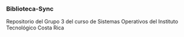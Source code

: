 ### Biblioteca-Sync
Repositorio del Grupo 3 del curso de Sistemas Operativos del Instituto Tecnológico Costa Rica


